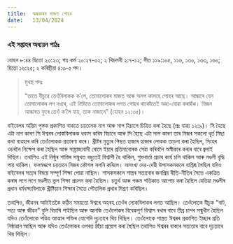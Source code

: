 ```yaml
---
title:  অন্ধকাৰৰ মাজত পোহৰ
date:   13/04/2024
---
```


### এই সপ্তাহৰ অধ্যয়ন পাঠঃ
যোহন ৮:৪৪ হিতো ২৩:২৩; পাঃ কৰ্ম ২০:২৭-৩২; ২ থিচলনী ২:৭-১২; গীত ১১৯:১০৫, ১১৬, ১৩০, ১৩৩, ১৬০; হিতো ১৬:২৫; ২ কৰিন্থীয়া ৪:৩-৫ পদ।

> <p>মুখস্থ পদঃ</p>
> “তাতে যীচুৱে তেওঁবিলাকক ক’লে, তোমালোকৰ মাজত আৰু অলপ কালহে পোহৰ আছে। আন্ধাৰে যেন তোমালোকৰ লগ নধৰে, এই নিমিত্তে তোমালোকৰ লগত পোহৰ থাকোঁতেই অহা-যোৱা কৰাহঁক। যিজন আন্ধাৰত ফুৰে তেওঁ ক’লৈ যায়, তাক নাজানে” (যোহন ১২:৩৫)।

বাইবেলৰ অন্তিম পুস্তক প্ৰকাশিত বাক্যত চয়তানক নাগ আৰু সাপ হিচাপে চিত্ৰিত কৰা হৈছে (প্ৰঃ বাক্য ১২:৯)। সি হৈছে এটা নাগ কাৰণ সি ঈশ্বৰৰ লোকবিলাকক ধবংস কৰিব বিচাৰে আৰু সি হৈছে এটা সাপ কাৰণ তাৰ নিজৰ সকলো ধূৰ্ত মিছা কথা ব্যৱহাৰ কৰি তেওঁলোকক প্ৰতাৰণা কৰে। খ্ৰীষ্টৰ মৃত্যুৰ পিছত হাজাৰ হাজাৰ লোকক তাড়না কৰা হৈছিল, সিংহৰ ওচৰলৈ নিক্ষেপ কৰা হৈছিল আৰু সাম্ৰাজ্যবাদী ৰোমে ইয়াৰ প্ৰতিমাবোৰক সেৱা কৰিবলৈ অস্বীকাৰ কৰাৰ বাবে জ্বলাই দিছিল। তথাপিও এই নিষ্ঠুৰ শাস্তিৰ সন্মুখত বহুতেই বিশ্বাসী হৈ থাকিল, শুভবাৰ্তা প্ৰচাৰ কাৰ্য চলি থাকিল আৰু মণ্ডলী বৃদ্ধি পায় থাকিল। ফলস্বৰূপে চয়তানে নিজৰ কৌশল সলনি কৰিলে। অসংখ্য দেৱ-দেৱী উপাসকসকলে বাপ্তিষ্ম লৈছিল যদিও বাইবেলৰ সত্যৰ বিষয়ে সম্পূৰ্ণ শিক্ষা পোৱা নাছিল। শাসকসকলে শাস্ত্ৰৰ সত্যবোৰ জনপ্ৰিয় ৰীতি-নীতিৰ সৈতে একত্ৰিত কৰাৰ লগে লগে মণ্ডলীত ভুল শিক্ষা প্ৰচলন কৰা হৈছিল। চতুৰ্থ আৰু পঞ্চম শতিকাত আপোচ কৰা হৈছিল যেতিয়া মণ্ডলীৰ প্ৰধান ধৰ্মধক্ষ্যবিলাকে খ্ৰীষ্টিয়ান শিক্ষাৰ সৈতে পৌত্তলিক প্ৰথাৰ মিশ্ৰণ কৰিছিল।

তথাপিও, জীৱনৰ আটাইতকৈ কঠিন সময়তো ঈশ্বৰে অহৰহ তেওঁৰ লোকবিলাকৰ লগত আছিল। তেওঁলোকে যীচুক “বাট, সত্য আৰু জীৱন” বুলি বিচাৰি পাইছিল আৰু আনকি তেওঁলোকৰ বিবেকপূৰ্ণ বিশ্বাস ৰখাৰ বাবে তীব্ৰ চাপৰ সন্মুখীন হৈছিল যদিও তেওঁলোকে পৱিত্ৰ আত্মাৰ শক্তিৰ যোগেদি দৃঢ়তাৰে থিয় দিছিল। তেওঁলোকে শাস্ত্ৰত ঈশ্বৰৰ প্ৰকাশিত ইচ্ছাৰ প্ৰতি নিষ্ঠাৱান আছিল আৰু যদিও তেওঁলোকৰ ওপৰত Îহঁচা প্ৰয়োগ কৰা হৈছিল তথাপিও ঈশ্বৰৰ বাক্যৰ সত্যতাৰ বাবে দৃঢ়তাৰে থিয় দিছিল।